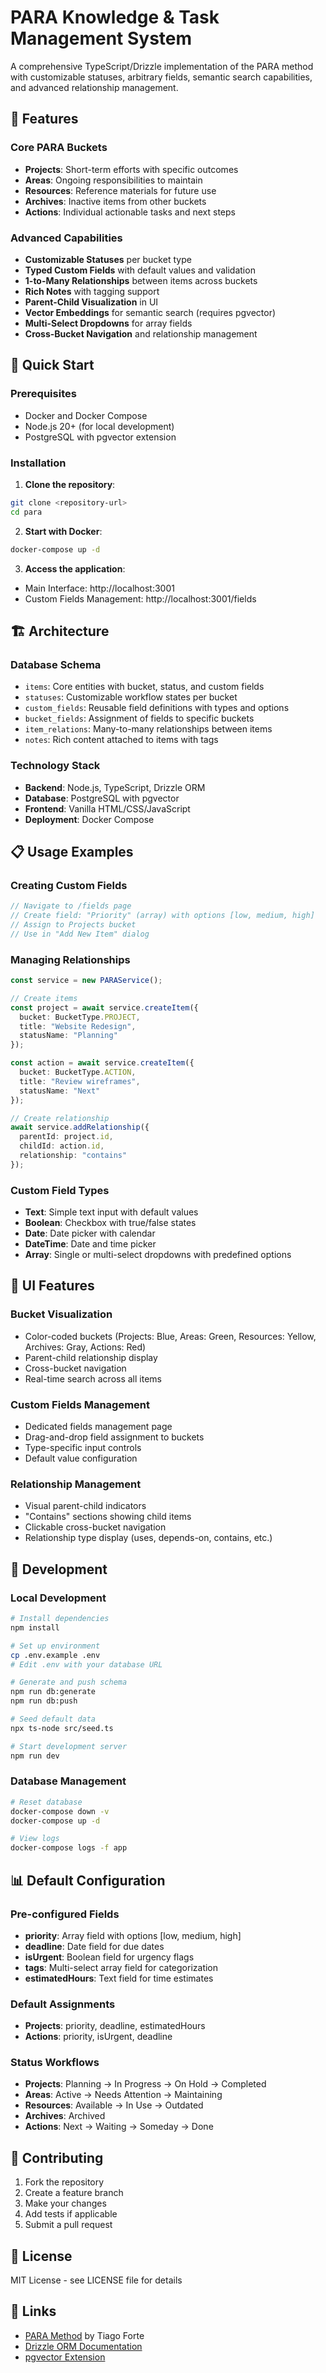 # PARA Knowledge & Task Management System

A comprehensive TypeScript/Drizzle implementation of the PARA method with customizable statuses, arbitrary fields, semantic search capabilities, and advanced relationship management.

## 🌟 Features

### Core PARA Buckets
- **Projects**: Short-term efforts with specific outcomes
- **Areas**: Ongoing responsibilities to maintain
- **Resources**: Reference materials for future use
- **Archives**: Inactive items from other buckets
- **Actions**: Individual actionable tasks and next steps

### Advanced Capabilities
- **Customizable Statuses** per bucket type
- **Typed Custom Fields** with default values and validation
- **1-to-Many Relationships** between items across buckets
- **Rich Notes** with tagging support
- **Parent-Child Visualization** in UI
- **Vector Embeddings** for semantic search (requires pgvector)
- **Multi-Select Dropdowns** for array fields
- **Cross-Bucket Navigation** and relationship management

## 🚀 Quick Start

### Prerequisites
- Docker and Docker Compose
- Node.js 20+ (for local development)
- PostgreSQL with pgvector extension

### Installation

1. **Clone the repository**:
```bash
git clone <repository-url>
cd para
```

2. **Start with Docker**:
```bash
docker-compose up -d
```

3. **Access the application**:
- Main Interface: http://localhost:3001
- Custom Fields Management: http://localhost:3001/fields

## 🏗️ Architecture

### Database Schema
- `items`: Core entities with bucket, status, and custom fields
- `statuses`: Customizable workflow states per bucket
- `custom_fields`: Reusable field definitions with types and options
- `bucket_fields`: Assignment of fields to specific buckets
- `item_relations`: Many-to-many relationships between items
- `notes`: Rich content attached to items with tags

### Technology Stack
- **Backend**: Node.js, TypeScript, Drizzle ORM
- **Database**: PostgreSQL with pgvector
- **Frontend**: Vanilla HTML/CSS/JavaScript
- **Deployment**: Docker Compose

## 📋 Usage Examples

### Creating Custom Fields
```typescript
// Navigate to /fields page
// Create field: "Priority" (array) with options [low, medium, high]
// Assign to Projects bucket
// Use in "Add New Item" dialog
```

### Managing Relationships
```typescript
const service = new PARAService();

// Create items
const project = await service.createItem({
  bucket: BucketType.PROJECT,
  title: "Website Redesign",
  statusName: "Planning"
});

const action = await service.createItem({
  bucket: BucketType.ACTION,
  title: "Review wireframes",
  statusName: "Next"
});

// Create relationship
await service.addRelationship({
  parentId: project.id,
  childId: action.id,
  relationship: "contains"
});
```

### Custom Field Types
- **Text**: Simple text input with default values
- **Boolean**: Checkbox with true/false states
- **Date**: Date picker with calendar
- **DateTime**: Date and time picker
- **Array**: Single or multi-select dropdowns with predefined options

## 🎨 UI Features

### Bucket Visualization
- Color-coded buckets (Projects: Blue, Areas: Green, Resources: Yellow, Archives: Gray, Actions: Red)
- Parent-child relationship display
- Cross-bucket navigation
- Real-time search across all items

### Custom Fields Management
- Dedicated fields management page
- Drag-and-drop field assignment to buckets
- Type-specific input controls
- Default value configuration

### Relationship Management
- Visual parent-child indicators
- "Contains" sections showing child items
- Clickable cross-bucket navigation
- Relationship type display (uses, depends-on, contains, etc.)

## 🔧 Development

### Local Development
```bash
# Install dependencies
npm install

# Set up environment
cp .env.example .env
# Edit .env with your database URL

# Generate and push schema
npm run db:generate
npm run db:push

# Seed default data
npx ts-node src/seed.ts

# Start development server
npm run dev
```

### Database Management
```bash
# Reset database
docker-compose down -v
docker-compose up -d

# View logs
docker-compose logs -f app
```

## 📊 Default Configuration

### Pre-configured Fields
- **priority**: Array field with options [low, medium, high]
- **deadline**: Date field for due dates
- **isUrgent**: Boolean field for urgency flags
- **tags**: Multi-select array field for categorization
- **estimatedHours**: Text field for time estimates

### Default Assignments
- **Projects**: priority, deadline, estimatedHours
- **Actions**: priority, isUrgent, deadline

### Status Workflows
- **Projects**: Planning → In Progress → On Hold → Completed
- **Areas**: Active → Needs Attention → Maintaining
- **Resources**: Available → In Use → Outdated
- **Archives**: Archived
- **Actions**: Next → Waiting → Someday → Done

## 🤝 Contributing

1. Fork the repository
2. Create a feature branch
3. Make your changes
4. Add tests if applicable
5. Submit a pull request

## 📄 License

MIT License - see LICENSE file for details

## 🔗 Links

- [PARA Method](https://fortelabs.co/blog/para/) by Tiago Forte
- [Drizzle ORM Documentation](https://orm.drizzle.team/)
- [pgvector Extension](https://github.com/pgvector/pgvector)
